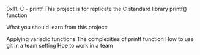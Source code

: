 0x11. C - printf
This project is for replicate the C standard library printf() function

What you should learn from this project:

Applying variadic functions
The complexities of printf function
How to use git in a team setting
Hoe to work in a team
